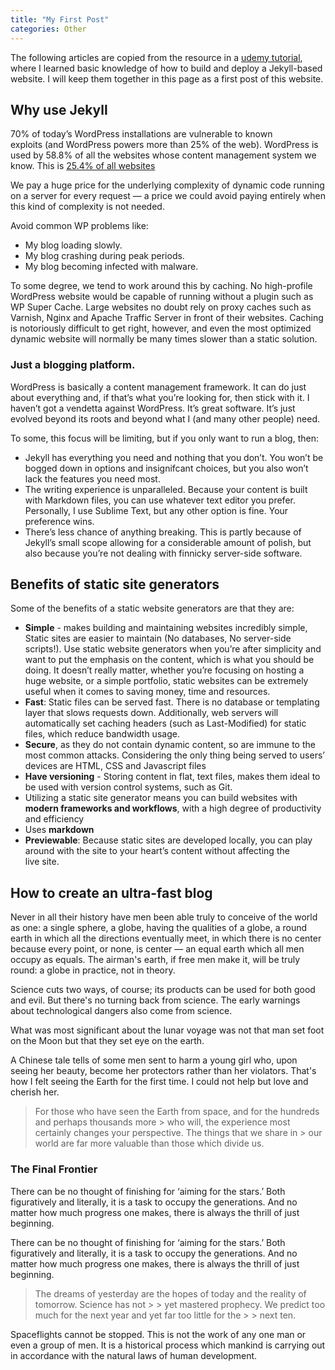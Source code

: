 ```yaml
---
title: "My First Post"
categories: Other
---
```


The following articles are copied from the resource in a [udemy tutorial][tutorial], where I learned basic knowledge of how to build and deploy a Jekyll-based website. I will keep them together in this page 
as a first post of this website.


## Why use Jekyll

70% of today’s WordPress installations are vulnerable to known exploits (and WordPress powers more than 25% of the web). WordPress is used by 58.8% of all the websites whose content management system we know. This is [25.4% of all websites](http://w3techs.com/technologies/details/cm-wordpress/all/all) 

We pay a huge price for the underlying complexity of dynamic code running on a server for every request — a price we could avoid paying entirely when this kind of complexity is not needed.

Avoid common WP problems like: 

- My blog loading slowly.
- My blog crashing during peak periods.
- My blog becoming infected with malware.

To some degree, we tend to work around this by caching. No high-profile WordPress website would be capable of running without a plugin such as WP Super Cache. Large websites no doubt rely on proxy caches such as Varnish, Nginx and Apache Traffic Server in front of their websites. Caching is notoriously difficult to get right, however, and even the most optimized dynamic website will normally be many times slower than a static solution.

### Just a blogging platform. 
WordPress is basically a content management framework. It can do just about everything and, if that’s what you’re looking for, then stick with it. I haven’t got a vendetta against WordPress. It’s great software. It’s just evolved beyond its roots and beyond what I (and many other people) need. 

To some, this focus will be limiting, but if you only want to run a blog, then:

- Jekyll has everything you need and nothing that you don’t. You won’t be bogged down in options and insignifcant choices, but you also won’t lack the features you need most.
- The writing experience is unparalleled. Because your content is built with Markdown files, you can use whatever text editor you prefer. Personally, I use Sublime Text, but any other option is fine. Your preference wins.
- There’s less chance of anything breaking. This is partly because of Jekyll’s small scope allowing for a considerable amount of polish, but also because you’re not dealing with finnicky server-side software.


## Benefits of static site generators

Some of the benefits of a static website generators are that they are:

- **Simple** - makes building and maintaining websites incredibly simple, Static sites are easier to maintain (No databases, No server-side scripts!). Use static website generators when you’re after simplicity and want to put the emphasis on the content, which is what you should be doing. It doesn’t really matter, whether you’re focusing on hosting a huge website, or a simple portfolio, static websites can be extremely useful when it comes to saving money, time and resources.
- **Fast**: Static files can be served fast. There is no database or templating layer that slows requests down. Additionally, web servers will automatically set caching headers (such as Last-Modified) for static files, which reduce bandwidth usage.
- **Secure**, as they do not contain dynamic content, so are immune to the most common attacks. Considering the only thing being served to users’ devices are HTML, CSS and Javascript files
- **Have versioning** - Storing content in flat, text files, makes them ideal to be used with version control systems, such as Git. 
- Utilizing a static site generator means you can build websites with **modern frameworks and workflows**, with a high degree of productivity and efficiency
- Uses **markdown**
- **Previewable**: Because static sites are developed locally, you can play around with the site to your heart’s content without affecting the live site.


## How to create an ultra-fast blog

Never in all their history have men been able truly to conceive of the world as one: a single sphere, a globe, having the qualities of a globe, a round earth in which all the directions eventually meet, in which there is no center because every point, or none, is center — an equal earth which all men occupy as equals. The airman's earth, if free men make it, will be truly round: a globe in practice, not in theory.

Science cuts two ways, of course; its products can be used for both good and evil. But there's no turning back from science. The early warnings about technological dangers also come from science.

What was most significant about the lunar voyage was not that man set foot on the Moon but that they set eye on the earth.

A Chinese tale tells of some men sent to harm a young girl who, upon seeing her beauty, become her protectors rather than her violators. That's how I felt seeing the Earth for the first time. I could not help but love and cherish her.

> For those who have seen the Earth from space, and for the hundreds and perhaps thousands more > who will, the experience most certainly changes your perspective. The things that we share in > our world are far more valuable than those which divide us.

### The Final Frontier

There can be no thought of finishing for ‘aiming for the stars.’ Both figuratively and literally, it is a task to occupy the generations. And no matter how much progress one makes, there is always the thrill of just beginning.

There can be no thought of finishing for ‘aiming for the stars.’ Both figuratively and literally, it is a task to occupy the generations. And no matter how much progress one makes, there is always the thrill of just beginning.

> The dreams of yesterday are the hopes of today and the reality of tomorrow. Science has not > > yet mastered prophecy. We predict too much for the next year and yet far too little for the > > next ten.

Spaceflights cannot be stopped. This is not the work of any one man or even a group of men. It is a historical process which mankind is carrying out in accordance with the natural laws of human development.


[tutorial]: https://www.udemy.com/course/static-website-generator-fast-secure-sites-blogs-with-jekyll/